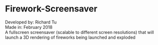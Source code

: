 # Firework-Screensaver
Developed by: Richard Tu  
Made in: February 2018  
A fullscreen screensaver (scalable to different screen resolutions) that will launch a 3D rendering of fireworks being launched and exploded
